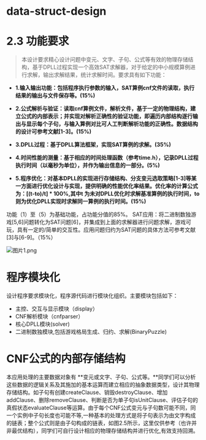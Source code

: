 ﻿# data-struct-design
# 2.3 功能要求
>本设计要求精心设计问题中变元、文字、子句、公式等有效的物理存储结构，基于DPLL过程实现一个高效SAT求解器，对于给定的中小规模算例进行求解，输出求解结果，统计求解时间。要求具有如下功能：

+ **1.输入输出功能：包括程序执行参数的输入，SAT算例cnf文件的读取，执行结果的输出与文件保存等。(15%)**

+ **2.公式解析与验证：读取cnf算例文件，解析文件，基于一定的物理结构，建立公式的内部表示；并实现对解析正确性的验证功能，即遍历内部结构逐行输出与显示每个子句，与输入算例对比可人工判断解析功能的正确性。数据结构的设计可参考文献[1-3]。(15%)**

+ **3.DPLL过程：基于DPLL算法框架，实现SAT算例的求解。(35%)**

+ **4.时间性能的测量：基于相应的时间处理函数（参考time.h），记录DPLL过程执行时间（以毫秒为单位），并作为输出信息的一部分。(5%)**

+ **5.程序优化：对基本DPLL的实现进行存储结构、分支变元选取策略[1-3]等某一方面进行优化设计与实现，提供明确的性能优化率结果。优化率的计算公式为：[(t-to)/t] * 100%,其中t 为未对DPLL优化时求解基准算例的执行时间，to则为优化DPLL实现时求解同一算例的执行时间。(15%)**

功能（1）至（5）为基础功能，占功能分值的85%。
SAT应用：将二进制数独游戏[5,6]问题转化为SAT问题[6]，并集成到上面的求解器进行问题求解，游戏可玩，具有一定的/简单的交互性。应用问题归约为SAT问题的具体方法可参考文献[3]与[6-9]。（15%）

![图片1.png](https://i.loli.net/2020/01/11/PvM75XmkZxT3CYQ.png)

# 程序模块化
设计程序要求模块化，程序源代码进行模块化组织。主要模块包括如下：

+ 主控、交互与显示模块（display）
+ CNF解析模块（cnfparser）
+ 核心DPLL模块(solver)
+ 二进制数独模块,包括游戏格局生成、归约、求解(BinaryPuzzle)

# CNF公式的内部存储结构
  本应用处理的主要数据对象有 **变元或文字、子句、公式等。**同学们可以分析这些数据的逻辑关系及其施加的基本运算而建立相应的抽象数据类型，设计其物理存储结构。如子句有创建createClause、销毁destroyClause、增加addClause、删除removeClause、判断是否为单子句isUnitClause、评估子句的真假状态evaluateClause等运算。由于每个CNF公式变元与子句数可能不同，同一个实例中子句长度也可能不等,一种基本的处理方式是将子句表示为由文字构成的链表；整个公式则是由子句构成的链表，如图2.5所示，这里仅供参考（也许并非最优结构），同学们可自行设计相应的物理存储结构并进行优化,有效支持回溯。

